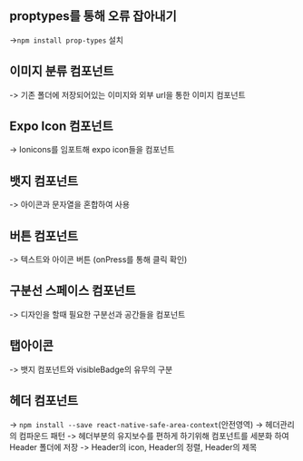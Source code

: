  ## proptypes를 통해 오류 잡아내기 
 ->`npm install prop-types` 설치 

## 이미지 분류 컴포넌트
 -> 기존 폴더에 저장되어있는 이미지와 외부 url을 통한 이미지 컴포넌트

## Expo Icon 컴포넌트
-> Ionicons를 임포트해 expo icon들을 컴포넌트 

## 뱃지 컴포넌트
-> 아이콘과 문자열을 혼합하여 사용 

## 버튼 컴포넌트
-> 텍스트와 아이콘 버튼 (onPress를 통해 클릭 확인)

## 구분선 스페이스 컴포넌트 
-> 디자인을 할때 필요한 구분선과 공간들을 컴포넌트

## 탭아이콘 
-> 뱃지 컴포넌트와 visibleBadge의 유무의 구분

## 헤더 컴포넌트 
-> `npm install --save react-native-safe-area-context`(안전영역)
-> 헤더관리의 컴파운드 패턴 
-> 헤더부분의 유지보수를 편하게 하기위해 컴포넌트를 세분화 하여 Header 폴더에 저장 
-> Header의 icon, Header의 정렬, Header의 제목 

